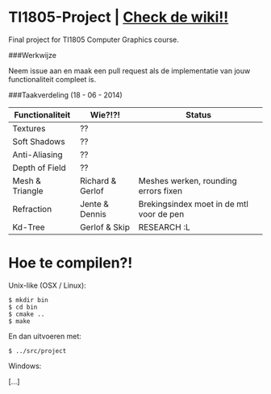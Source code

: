 TI1805-Project | [Check de wiki!!](https://github.com/Balletie/TI1805-Project/wiki)
===================================================================================

Final project for TI1805 Computer Graphics course.

###Werkwijze

Neem issue aan en maak een pull request als de implementatie van
jouw functionaliteit compleet is.

###Taakverdeling (18 - 06 - 2014)

| Functionaliteit | Wie?!?!          | Status           |
| --------------- | ---------------- | ---------------- |
| Textures        | ??               |                  |
| Soft Shadows    | ??               |                  |
| Anti-Aliasing   | ??               |                  |
| Depth of Field  | ??               |                  |
| Mesh & Triangle | Richard & Gerlof | Meshes werken, rounding errors fixen |
| Refraction      | Jente & Dennis   | Brekingsindex moet in de mtl voor de pen |
| Kd-Tree         | Gerlof & Skip    | RESEARCH :L      |

Hoe te compilen?!
=================

Unix-like (OSX / Linux): 

````
$ mkdir bin
$ cd bin
$ cmake ..
$ make
````

En dan uitvoeren met:
````
$ ../src/project
````

Windows:

[...]
